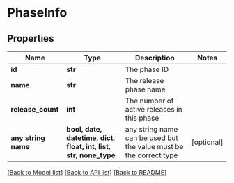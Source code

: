 # PhaseInfo


## Properties
Name | Type | Description | Notes
------------ | ------------- | ------------- | -------------
**id** | **str** | The phase ID | 
**name** | **str** | The release phase name | 
**release_count** | **int** | The number of active releases in this phase | 
**any string name** | **bool, date, datetime, dict, float, int, list, str, none_type** | any string name can be used but the value must be the correct type | [optional]

[[Back to Model list]](../README.md#documentation-for-models) [[Back to API list]](../README.md#documentation-for-api-endpoints) [[Back to README]](../README.md)


